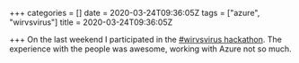 +++
categories = []
date = 2020-03-24T09:36:05Z
tags = ["azure", "wirvsvirus"]
title = 2020-03-24T09:36:05Z

+++
On the last weekend I participated in the [#wirvsvirus hackathon](https://wirvsvirushackathon.org "#wirvsvirus"). The experience with the people was awesome, working with Azure not so much.